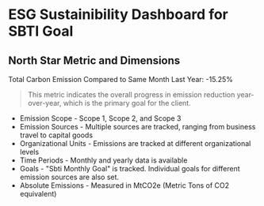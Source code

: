 # ESG Sustainibility Dashboard for SBTI Goal

## North Star Metric and Dimensions
<P><P>
  
Total Carbon Emission Compared to Same Month Last Year: -15.25%
> This metric indicates the overall progress in emission reduction year-over-year, which is the primary goal for the client.

<P><P>

- Emission Scope - Scope 1, Scope 2, and Scope 3
- Emission Sources - Multiple sources are tracked, ranging from business travel to capital goods
- Organizational Units - Emissions are tracked at different organizational levels
- Time Periods - Monthly and yearly data is available
- Goals - "Sbti Monthly Goal" is tracked.  Individual goals for different emission sources are also set.
- Absolute Emissions - Measured in MtCO2e (Metric Tons of CO2 equivalent)

